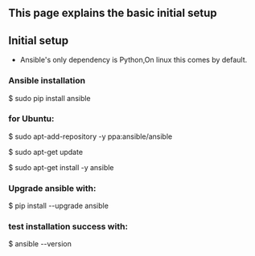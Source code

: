 ## This page explains the basic initial setup

## Initial setup

- Ansible's only dependency is Python,On linux this comes by default.

### Ansible installation

$ sudo pip install ansible

### for Ubuntu:

$ sudo apt-add-repository -y ppa:ansible/ansible

$ sudo apt-get update

$ sudo apt-get install -y ansible

### Upgrade ansible with:

$ pip install --upgrade ansible

### test installation success with:

$ ansible --version
